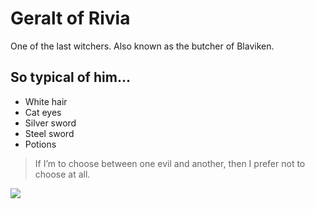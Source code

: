 # Geralt of Rivia
One of the last witchers. Also known as the butcher of Blaviken.
## So typical of him...
* White hair
* Cat eyes
* Silver sword
* Steel sword
* Potions
> If I’m to choose between one evil and another, 
> then I prefer not to choose at all.
<img src="https://encrypted-tbn0.gstatic.com/images?q=tbn%3AANd9GcSZYFjT5ac4P-eKORi57VkegPW10xvvMikIuA&usqp=CAU"/>